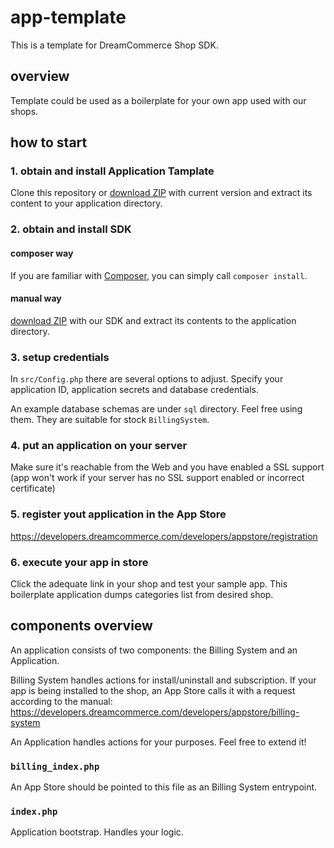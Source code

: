 app-template
============

This is a template for DreamCommerce Shop SDK.

## overview

Template could be used as a boilerplate for your own app used with our shops.



## how to start

### 1. obtain and install Application Tamplate

Clone this repository or [download ZIP](https://github.com/dreamcommerce/app-template/archive/master.zip) with current version and extract its content to your application directory.

### 2. obtain and install SDK

#### composer way

If you are familiar with [Composer](http://getcomposer.org), you can simply call ``composer install``.

#### manual way

[download ZIP](https://github.com/dreamcommerce/shop-appstore-lib/archive/master.zip) with our SDK and extract its contents to the application directory.

### 3. setup credentials

In ``src/Config.php`` there are several options to adjust. Specify your application ID, application secrets and database credentials.

An example database schemas are under ``sql`` directory. Feel free using them. They are suitable for stock ``BillingSystem``.

### 4. put an application on your server

Make sure it's reachable from the Web and you have enabled a SSL support (app won't work if your server has no SSL support enabled or incorrect certificate)

### 5. register yout application in the App Store

https://developers.dreamcommerce.com/developers/appstore/registration

### 6. execute your app in store

Click the adequate link in your shop and test your sample app. This boilerplate application dumps categories list from desired shop.

## components overview

An application consists of two components: the Billing System and an Application.

Billing System handles actions for install/uninstall and subscription. If your app is being installed to the shop, an App Store calls it with a request according to the manual: https://developers.dreamcommerce.com/developers/appstore/billing-system

An Application handles actions for your purposes. Feel free to extend it!

### ``billing_index.php``

An App Store should be pointed to this file as an Billing System entrypoint.

### ``index.php``

Application bootstrap. Handles your logic.
